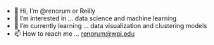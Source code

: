 - 👋 Hi, I’m @renorum or Reilly
- 👀 I’m interested in ... data science and machine learning
- 🌱 I’m currently learning ... data visualization and clustering models
- 📫 How to reach me ... renorum@wpi.edu

<!---
renorum/renorum is a ✨ special ✨ repository because its `README.md` (this file) appears on your GitHub profile.
You can click the Preview link to take a look at your changes.
--->
